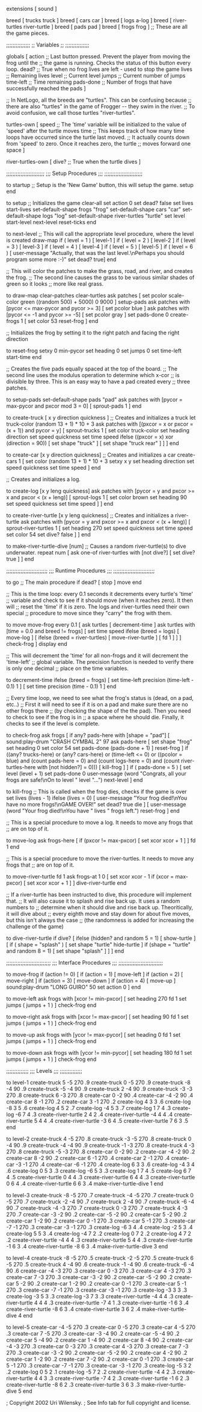 extensions [ sound ]

breed [ trucks truck ]
breed [ cars car ]
breed [ logs a-log ]
breed [ river-turtles river-turtle ]
breed [ pads pad ]
breed [ frogs frog ] ;; These are all the game pieces.

;;;;;;;;;;;;;;;
;; Variables ;;
;;;;;;;;;;;;;;;

globals [
  action            ;; Last button pressed. Prevent the player from moving the frog until the
                    ;; the game is running.  Checks the status of this button every loop.
  dead?             ;; True when no frog lives are left - used to stop the game
  lives             ;; Remaining lives
  level             ;; Current level
  jumps             ;; Current number of jumps
  time-left         ;; Time remaining
  pads-done         ;; Number of frogs that have successfully reached the pads
]

;; In NetLogo, all the breeds are "turtles".  This can be confusing because
;; there are also "turtles" in the game of Frogger -- they swim in the river.
;; To avoid confusion, we call those turtles "river-turtles".

turtles-own [
  speed            ;; The 'time' variable will be initialized to the value of 'speed' after the turtle moves
  time             ;; This keeps track of how many time loops have occurred since the turtle last moved.
                   ;; It actually counts down from 'speed' to zero.  Once it reaches zero, the turtle
                   ;; moves forward one space
]

river-turtles-own [
  dive?            ;; True when the turtle dives
]

;;;;;;;;;;;;;;;;;;;;;;;;
;;; Setup Procedures ;;;
;;;;;;;;;;;;;;;;;;;;;;;;

to startup            ;; Setup is the 'New Game' button, this will setup the game.
  setup
end

to setup              ;; Initializes the game
  clear-all
  set action 0
  set dead? false
  set lives start-lives
  set-default-shape frogs "frog"
  set-default-shape cars "car"
  set-default-shape logs "log"
  set-default-shape river-turtles "turtle"
  set level start-level
  next-level
  reset-ticks
end

to next-level        ;; This will call the appropriate level procedure, where the level is created
  draw-map
  if ( level = 1 )
    [ level-1 ]
  if ( level = 2 )
    [ level-2 ]
  if ( level = 3 )
    [ level-3 ]
  if ( level = 4 )
    [ level-4 ]
  if ( level = 5 )
    [ level-5 ]
  if ( level = 6 )
    [ user-message "Actually, that was the last level.\nPerhaps you should program some more :-)"
      set dead? true]
end

;; This will color the patches to make the grass, road, and river, and creates the frog.
;; The second line causes the grass to be various similar shades of green so it looks
;; more like real grass.

to draw-map
  clear-patches
  clear-turtles
  ask patches
    [ set pcolor scale-color green ((random 500) + 5000) 0 9000 ]
  setup-pads
  ask patches with [pycor <= max-pycor and pycor >= 3]
    [ set pcolor blue ]
  ask patches with [pycor <= -1 and pycor >= -5]
    [ set pcolor gray ]
  set pads-done 0
  create-frogs 1
    [ set color 53
      reset-frog
    ]
end

;; Initializes the frog by setting it to the right patch and facing the right direction

to reset-frog
  setxy 0 min-pycor
  set heading 0
  set jumps 0
  set time-left start-time
end

;; Creates the five pads equally spaced at the top of the board.
;; The second line uses the modulus operation to determine which x-cor
;; is divisible by three.  This is an easy way to have a pad created every
;; three patches.

to setup-pads
  set-default-shape pads "pad"
  ask patches with [pycor = max-pycor and pxcor mod 3 = 0]
    [ sprout-pads 1 ]
end

to create-truck [ x y direction quickness ]   ;; Creates and initializes a truck
  let truck-color (random 13 + 1) * 10 + 3
  ask patches with [(pxcor = x or pxcor = (x + 1)) and pycor = y]
    [ sprout-trucks 1
        [ set color truck-color
          set heading direction
          set speed quickness
          set time speed
          ifelse ((pxcor = x) xor (direction = 90))
            [ set shape "truck" ]
            [ set shape "truck rear" ]
        ]
    ]
end

to create-car [x y direction quickness]     ;; Creates and initializes a car
  create-cars 1
    [ set color (random 13 + 1) * 10 + 3
      setxy x y
      set heading direction
      set speed quickness
      set time speed
    ]
end

;; Creates and initializes a log.

to create-log [x y leng quickness]
  ask patches with [pycor = y and pxcor >= x and pxcor < (x + leng)]
    [ sprout-logs 1
        [ set color brown
          set heading 90
          set speed quickness
          set time speed
        ]
    ]
end

to create-river-turtle [x y leng quickness]    ;; Creates and initializes a river-turtle
  ask patches with [pycor = y and pxcor >= x and pxcor < (x + leng)]
    [ sprout-river-turtles 1
        [ set heading 270
          set speed quickness
          set time speed
          set color 54
          set dive? false
        ]
    ]
end

to make-river-turtle-dive [num]    ;; Causes a random river-turtle(s) to dive underwater.
  repeat num
    [ ask one-of river-turtles with [not dive?]
        [ set dive? true ]
    ]
end


;;;;;;;;;;;;;;;;;;;;;;;;;;
;;; Runtime Procedures ;;;
;;;;;;;;;;;;;;;;;;;;;;;;;;


to go            ;; The main procedure
  if dead?
    [ stop ]
  move
end

;; This is the time loop: every 0.1 seconds it decrements every turtle's 'time'
;; variable and check to see if it should move (when it reaches zero).  It then will
;; reset the 'time' if it is zero.  The logs and river-turtles need their own special
;; procedure to move since they "carry" the frog with them.

to move
  move-frog
  every 0.1
    [ ask turtles
        [ decrement-time ]
      ask turtles with [time = 0.0 and breed != frogs]
        [ set time speed
          ifelse (breed = logs)
            [ move-log ]
            [ ifelse (breed = river-turtles)
                [ move-river-turtle ]
                [ fd 1 ]
            ]
        ]
      check-frog
    ]
  display
end

;; This will decrement the 'time' for all non-frogs and it will decrement the 'time-left'
;; global variable.  The precision function is needed to verify there is only one decimal
;; place on the time variables.

to decrement-time
  ifelse (breed = frogs)
    [ set time-left precision (time-left - 0.1) 1 ]
    [ set time precision (time - 0.1) 1 ]
end

;;  Every time loop, we need to see what the frog's status is (dead, on a pad, etc..)
;;  First it will need to see if it is on a pad and make sure there are no other frogs there
;;  (by checking the shape of the the pad).  Then you need to check to see if the frog is in
;;  a space where he should die.  Finally, it checks to see if the level is complete.

to check-frog
  ask frogs
    [ if any? pads-here with [shape = "pad"]
        [ sound:play-drum "CRASH CYMBAL 2" 97
          ask pads-here
            [ set shape "frog"
              set heading 0
              set color 54
              set pads-done (pads-done + 1)
            ]
          reset-frog
        ]
      if ((any? trucks-here) or (any? cars-here) or (time-left <= 0) or
         ((pcolor = blue) and
          (count pads-here = 0) and
          (count logs-here = 0) and
          (count river-turtles-here with [not hidden?] = 0)))
        [ kill-frog ]
    ]
  if ( pads-done = 5 )
    [ set level (level + 1)
      set pads-done 0
      user-message (word "Congrats, all your frogs are safe!\nOn to level " level "...")
      next-level
    ]
end

to kill-frog        ;; This is called when the frog dies, checks if the game is over
  set lives (lives - 1)
  ifelse (lives = 0)
    [ user-message "Your frog died!\nYou have no more frogs!\nGAME OVER!"
      set dead? true
      die
    ]
    [ user-message (word "Your frog died!\nYou have " lives " frogs left.")
      reset-frog
    ]
end

;; This is a special procedure to move a log.  It needs to move any frogs that
;; are on top of it.

to move-log
  ask frogs-here
    [ if (pxcor != max-pxcor)
        [ set xcor xcor + 1 ]
    ]
  fd 1
end

;; This is a special procedure to move the river-turtles.  It needs to move any frogs that
;; are on top of it.

to move-river-turtle
  fd 1
  ask frogs-at 1 0
    [ set xcor xcor - 1
      if (xcor = max-pxcor)
        [ set xcor xcor + 1 ]
    ]
  dive-river-turtle
end

;; If a river-turtle has been instructed to dive, this procedure will implement that.
;; It will also cause it to splash and rise back up.  It uses a random numbers to
;; determine when it should dive and rise back up.  Theoritically, it will dive about
;; every eighth move and stay down for about five moves, but this isn't always the case
;; (the randomness is added for increasing the challenge of the game)

to dive-river-turtle
  if dive?
    [ ifelse (hidden? and random 5 = 1)
        [ show-turtle ]
        [ if ( shape = "splash" )
            [ set shape "turtle"
              hide-turtle
            ]
          if (shape = "turtle" and random 8 = 1)
            [ set shape "splash" ]
        ]
    ]
end


;;;;;;;;;;;;;;;;;;;;;;;;;;;;
;;; Interface Procedures ;;;
;;;;;;;;;;;;;;;;;;;;;;;;;;;;

to move-frog
  if (action != 0)
    [ if (action = 1)
        [ move-left ]
      if (action = 2)
        [ move-right ]
      if (action = 3)
        [ move-down ]
      if (action = 4)
        [ move-up ]
      sound:play-drum "LONG GUIRO" 50
      set action 0
    ]
end

to move-left
  ask frogs with [xcor != min-pxcor]
    [ set heading 270
      fd 1
      set jumps ( jumps + 1 )
    ]
  check-frog
end

to move-right
  ask frogs with [xcor != max-pxcor]
    [ set heading 90
      fd 1
      set jumps ( jumps + 1 )
    ]
  check-frog
end

to move-up
  ask frogs with [ycor != max-pycor]
    [ set heading 0
      fd 1
      set jumps ( jumps + 1 )
    ]
  check-frog
end

to move-down
  ask frogs with [ycor != min-pycor]
    [ set heading 180
      fd 1
      set jumps ( jumps + 1 )
    ]
  check-frog
end


;;;;;;;;;;;;;;
;;; Levels ;;;
;;;;;;;;;;;;;;

to level-1
  create-truck 5 -5 270 .9
  create-truck 0 -5 270 .9
  create-truck -8 -4 90 .9
  create-truck -5 -4 90 .9
  create-truck 2 -4 90 .9
  create-truck -3 -3 270 .8
  create-truck 6 -3 270 .8
  create-car 0 -2 90 .4
  create-car -4 -2 90 .4
  create-car 8 -1 270 .2
  create-car 3 -1 270 .2
  create-log 4 3 3 .6
  create-log -8 3 5 .6
  create-log 4 5 2 .7
  create-log -4 5 3 .7
  create-log 1 7 4 .3
  create-log -6 7 4 .3
  create-river-turtle 2 4 2 .4
  create-river-turtle -4 4 4 .4
  create-river-turtle 5 4 4 .4
  create-river-turtle -3 6 4 .5
  create-river-turtle 7 6 3 .5
end

to level-2
  create-truck 4 -5 270 .8
  create-truck -3 -5 270 .8
  create-truck 0 -4 90 .9
  create-truck -4 -4 90 .9
  create-truck -1 -3 270 .8
  create-truck 4 -3 270 .8
  create-truck -5 -3 270 .8
  create-car 0 -2 90 .2
  create-car -4 -2 90 .2
  create-car 8 -2 90 .2
  create-car 6 -1 270 .4
  create-car 2 -1 270 .4
  create-car -3 -1 270 .4
  create-car -6 -1 270 .4
  create-log 6 3 3 .6
  create-log -4 3 4 .6
  create-log 0 5 3 .3
  create-log -6 5 3 .3
  create-log 1 7 4 .5
  create-log 6 7 4 .5
  create-river-turtle 0 4 4 .3
  create-river-turtle 6 4 4 .3
  create-river-turtle 0 6 4 .4
  create-river-turtle 6 6 3 .4
  make-river-turtle-dive 1
end

to level-3
  create-truck -8 -5 270 .7
  create-truck -4 -5 270 .7
  create-truck 0 -5 270 .7
  create-truck -2 -4 90 .7
  create-truck 2 -4 90 .7
  create-truck -6 -4 90 .7
  create-truck -4 -3 270 .7
  create-truck 0 -3 270 .7
  create-truck 4 -3 270 .7
  create-car -3 -2 90 .2
  create-car -5 -2 90 .2
  create-car 5 -2 90 .2
  create-car 1 -2 90 .2
  create-car 0 -1 270 .3
  create-car 5 -1 270 .3
  create-car -7 -1 270 .3
  create-car -3 -1 270 .3
  create-log -6 3 4 .4
  create-log -2 5 3 .4
  create-log 5 5 3 .4
  create-log -4 7 2 .2
  create-log 0 7 2 .2
  create-log 4 7 2 .2
  create-river-turtle -4 4 4 .3
  create-river-turtle 5 4 4 .3
  create-river-turtle -1 6 3 .4
  create-river-turtle -8 6 3 .4
  make-river-turtle-dive 3
end

to level-4
  create-truck -8 -5 270 .5
  create-truck -2 -5 270 .5
  create-truck 6 -5 270 .5
  create-truck 4 -4 90 .6
  create-truck -1 -4 90 .6
  create-truck -6 -4 90 .6
  create-car -4 -3 270 .3
  create-car 0 -3 270 .3
  create-car 4 -3 270 .3
  create-car 7 -3 270 .3
  create-car -3 -2 90 .2
  create-car -5 -2 90 .2
  create-car 5 -2 90 .2
  create-car 1 -2 90 .2
  create-car 0 -1 270 .3
  create-car 5 -1 270 .3
  create-car -7 -1 270 .3
  create-car -3 -1 270 .3
  create-log -3 3 3 .3
  create-log -3 5 3 .3
  create-log -3 7 3 .3
  create-river-turtle -4 4 4 .3
  create-river-turtle 4 4 4 .3
  create-river-turtle -7 4 1 .3
  create-river-turtle -1 6 3 .4
  create-river-turtle -8 6 3 .4
  create-river-turtle 3 6 2 .4
  make-river-turtle-dive 4
end

to level-5
  create-car -4 -5 270 .3
  create-car 0 -5 270 .3
  create-car 4 -5 270 .3
  create-car 7 -5 270 .3
  create-car -3 -4 90 .2
  create-car -5 -4 90 .2
  create-car 5 -4 90 .2
  create-car 1 -4 90 .2
  create-car 8 -4 90 .2
  create-car -4 -3 270 .3
  create-car 0 -3 270 .3
  create-car 4 -3 270 .3
  create-car 7 -3 270 .3
  create-car -3 -2 90 .2
  create-car -5 -2 90 .2
  create-car 4 -2 90 .2
  create-car 1 -2 90 .2
  create-car 7 -2 90 .2
  create-car 0 -1 270 .3
  create-car 5 -1 270 .3
  create-car -7 -1 270 .3
  create-car -3 -1 270 .3
  create-log -5 3 2 .2
  create-log 0 5 2 .1
  create-log -5 7 2 .2
  create-river-turtle -4 4 2 .3
  create-river-turtle 4 4 3 .3
  create-river-turtle -7 4 2 .3
  create-river-turtle -1 6 2 .3
  create-river-turtle -8 6 2 .3
  create-river-turtle 3 6 3 .3
  make-river-turtle-dive 5
end


; Copyright 2002 Uri Wilensky.
; See Info tab for full copyright and license.